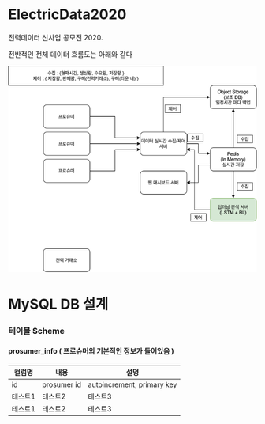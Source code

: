 # ElectricData2020
전력데이터 신사업 공모전 2020. 

전반적인 전체 데이터 흐름도는 아래와 같다

![데이터 흐름도](https://github.com/freedomchurl/ElectricData2020/blob/master/Image/Electric_Dataflow.png)


# MySQL DB 설계

### 테이블 Scheme
#### prosumer_info ( 프로슈머의 기본적인 정보가 들어있음 )

|컬럼명|내용|설명|
|------|---|---|
|id|prosumer id|autoincrement, primary key|
|테스트1|테스트2|테스트3|
|테스트1|테스트2|테스트3|
